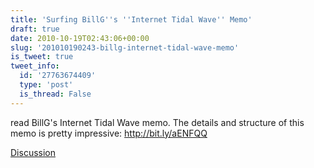 ```yaml
---
title: 'Surfing BillG''s ''Internet Tidal Wave'' Memo'
draft: true
date: 2010-10-19T02:43:06+00:00
slug: '201010190243-billg-internet-tidal-wave-memo'
is_tweet: true
tweet_info:
  id: '27763674409'
  type: 'post'
  is_thread: False
---
```




read BillG's Internet Tidal Wave memo. The details and structure of this memo is pretty impressive: http://bit.ly/aENFQQ

[Discussion](https://x.com/sytelus/status/27763674409)
